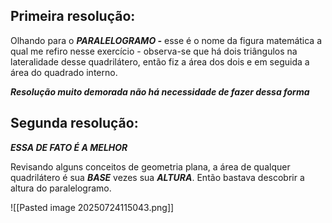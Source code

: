 
## Primeira resolução:

Olhando para o ***PARALELOGRAMO -*** esse é o nome da figura matemática a qual me refiro nesse exercício - observa-se que há dois triângulos na lateralidade desse quadrilátero, então fiz a área dos dois e em seguida a área do quadrado interno.

***Resolução muito demorada não há necessidade de fazer dessa forma***

## Segunda resolução:

***ESSA DE FATO É A MELHOR***

Revisando alguns conceitos de geometria plana, a área de qualquer quadrilátero é sua ***BASE*** vezes sua ***ALTURA***. Então bastava descobrir a altura do paralelogramo. 

![[Pasted image 20250724115043.png]]
